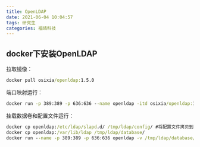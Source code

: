 ```yaml
---
title: OpenLDAP
date: 2021-06-04 10:04:57
tags: 研究生
categories: 福晴科技
---
```


## docker下安装OpenLDAP

拉取镜像：

```cmd
docker pull osixia/openldap:1.5.0
```
端口映射运行：

```cmd
docker run -p 389:389 -p 636:636 --name openldap -itd osixia/openldap:1.5.0
```

挂载数据卷和配置文件运行：

```cmd
docker cp openldap:/etc/ldap/slapd.d/ /tmp/ldap/config/ #将配置文件拷贝到本地
docker cp openldap:/var/lib/ldap /tmp/ldap/database/
docker run --name -p 389:389 -p 636:636 openldap -v /tmp/ldap/database/ldap:/var/lib/ldap -v /tmp/ldap/config/slapd.d:/etc/ldap/slapd.d -itd osixia/openldap:1.5.0
```

